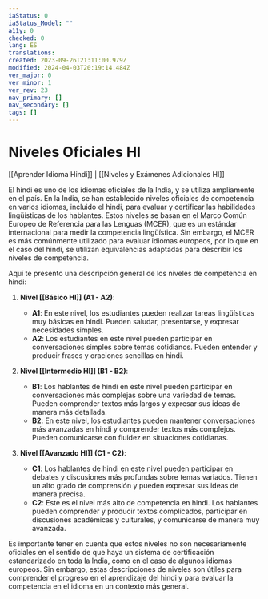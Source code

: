 ```yaml
---
iaStatus: 0
iaStatus_Model: ""
a11y: 0
checked: 0
lang: ES
translations: 
created: 2023-09-26T21:11:00.979Z
modified: 2024-04-03T20:19:14.484Z
ver_major: 0
ver_minor: 1
ver_rev: 23
nav_primary: []
nav_secondary: []
tags: []
---
```

# Niveles Oficiales HI

[[Aprender Idioma Hindi]] | [[Niveles y Exámenes Adicionales HI]]
  
El hindi es uno de los idiomas oficiales de la India, y se utiliza ampliamente en el país. En la India, se han establecido niveles oficiales de competencia en varios idiomas, incluido el hindi, para evaluar y certificar las habilidades lingüísticas de los hablantes. Estos niveles se basan en el Marco Común Europeo de Referencia para las Lenguas (MCER), que es un estándar internacional para medir la competencia lingüística. Sin embargo, el MCER es más comúnmente utilizado para evaluar idiomas europeos, por lo que en el caso del hindi, se utilizan equivalencias adaptadas para describir los niveles de competencia.

Aquí te presento una descripción general de los niveles de competencia en hindi:

1. **Nivel [[Básico HI]] (A1 - A2)**:
    
    - **A1**: En este nivel, los estudiantes pueden realizar tareas lingüísticas muy básicas en hindi. Pueden saludar, presentarse, y expresar necesidades simples.
    - **A2**: Los estudiantes en este nivel pueden participar en conversaciones simples sobre temas cotidianos. Pueden entender y producir frases y oraciones sencillas en hindi.
2. **Nivel [[Intermedio HI]] (B1 - B2)**:
    - **B1**: Los hablantes de hindi en este nivel pueden participar en conversaciones más complejas sobre una variedad de temas. Pueden comprender textos más largos y expresar sus ideas de manera más detallada.
    - **B2**: En este nivel, los estudiantes pueden mantener conversaciones más avanzadas en hindi y comprender textos más complejos. Pueden comunicarse con fluidez en situaciones cotidianas.
3. **Nivel [[Avanzado HI]] (C1 - C2)**:    
    - **C1**: Los hablantes de hindi en este nivel pueden participar en debates y discusiones más profundas sobre temas variados. Tienen un alto grado de comprensión y pueden expresar sus ideas de manera precisa.
    - **C2**: Este es el nivel más alto de competencia en hindi. Los hablantes pueden comprender y producir textos complicados, participar en discusiones académicas y culturales, y comunicarse de manera muy avanzada.

Es importante tener en cuenta que estos niveles no son necesariamente oficiales en el sentido de que haya un sistema de certificación estandarizado en toda la India, como en el caso de algunos idiomas europeos. Sin embargo, estas descripciones de niveles son útiles para comprender el progreso en el aprendizaje del hindi y para evaluar la competencia en el idioma en un contexto más general.